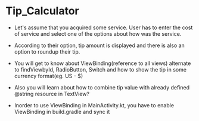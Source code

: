 # Tip_Calculator

- Let's assume that you acquired some service. User has to enter the cost of service and select one of the options about how was the service.
- According to their option, tip amount is displayed and there is also an option to roundup their tip.

- You will get to know about ViewBinding(reference to all views) alternate to findViewbyId, RadioButton, Switch and how to show the tip in some currency format(eg. US - $)
- Also you will learn about how to combine tip value with already defined @string resource in TextView?
- Inorder to use ViewBinding in MainActivity.kt, you have to enable ViewBinding in build.gradle and sync it
